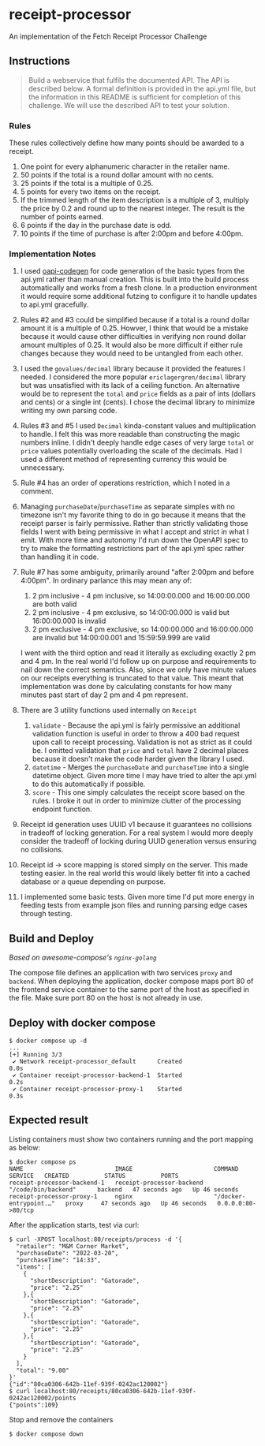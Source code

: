 # receipt-processor

An implementation of the Fetch Receipt Processor Challenge

## Instructions

> Build a webservice that fulfils the documented API. The API is described below. A formal definition is provided in the
> api.yml file, but the information in this README is sufficient for completion of this challenge. We will use the
> described API to test your solution.

### Rules

These rules collectively define how many points should be awarded to a receipt.

1. One point for every alphanumeric character in the retailer name.
2. 50 points if the total is a round dollar amount with no cents.
3. 25 points if the total is a multiple of 0.25.
4. 5 points for every two items on the receipt.
5. If the trimmed length of the item description is a multiple of 3, multiply the price by 0.2 and round up to the
   nearest integer. The result is the number of points earned.
6. 6 points if the day in the purchase date is odd.
7. 10 points if the time of purchase is after 2:00pm and before 4:00pm.

### Implementation Notes

1. I used [oapi-codegen](https://github.com/oapi-codegen/oapi-codegen) for code generation of the basic types from the api.yml rather than manual creation. This is built into the build process automatically and works from a fresh clone. In a production environment it would require some additional futzing to configure it to handle updates to api.yml gracefully.
2. Rules #2 and #3 could be simplified because if a total is a round dollar amount it is a multiple of 0.25. Howver, I think that would be a mistake because it would cause other difficulties in verifying non round dollar amount multiples of 0.25. It would also be more difficult if either rule changes because they would need to be untangled from each other.
3. I used the `govalues/decimal` library because it provided the features I needed. I considered the more popular `ericlagergren/decimal` library but was unsatisfied with its lack of a ceiling function. An alternative would be to represent the `total` and `price` fields as a pair of ints (dollars and cents) or a single int (cents). I chose the decimal library to minimize writing my own parsing code.
4. Rules #3 and #5 I used `Decimal` kinda-constant values and multiplication to handle. I felt this was more readable than constructing the magic numbers inline. I didn't deeply handle edge cases of very large `total` or `price` values potentially overloading the scale of the decimals. Had I used a different method of representing currency this would be unnecessary.
5. Rule #4 has an order of operations restriction, which I noted in a comment.
6. Managing `purchaseDate`/`purchaseTime` as separate simples with no timezone isn't my favorite thing to do in go because it means that the receipt parser is fairly permissive. Rather than strictly validating those fields I went with being permissive in what I accept and strict in what I emit. With more time and autonomy I'd run down the OpenAPI spec to try to make the formatting restrictions part of the api.yml spec rather than handling it in code.
7. Rule #7 has some ambiguity, primarily around "after 2:00pm and before 4:00pm". In ordinary parlance this may mean any of:
    1. 2 pm inclusive - 4 pm inclusive, so 14:00:00.000 and 16:00:00.000 are both valid
    2. 2 pm inclusive - 4 pm exclusive, so 14:00:00.000 is valid but 16:00:00.000 is invalid
    3. 2 pm exclusive - 4 pm exclusive, so 14:00:00.000 and 16:00:00.000 are invalid but 14:00:00.001 and 15:59:59.999 are valid

    I went with the third option and read it literally as excluding exactly 2 pm and 4 pm. In the real world I'd follow up on purpose and requirements to nail down the correct semantics. Also, since we only have minute values on our receipts everything is truncated to that value. This meant that implementation was done by calculating constants for how many minutes past start of day 2 pm and 4 pm represent.
8. There are 3 utility functions used internally on `Receipt`
    1. `validate` - Because the api.yml is fairly permissive an additional validation function is useful in order to throw a 400 bad request upon call to receipt processing.
        Validation is not as strict as it could be. I omitted validation that `price` and `total` have 2 decimal places because it doesn't make the code harder given the library I used.  
    3. `datetime` - Merges the `purchaseDate` and `purchaseTime` into a single datetime object. Given more time I may have tried to alter the api.yml to do this automatically if possible.
    4. `score` - This one simply calculates the receipt score based on the rules. I broke it out in order to minimize clutter of the processing endpoint function.
9. Receipt id generation uses UUID v1 because it guarantees no collisions in tradeoff of locking generation. For a real system I would more deeply consider the tradeoff of locking during UUID generation versus ensuring no collisions.
10. Receipt id -> score mapping is stored simply on the server. This made testing easier. In the real world this would likely better fit into a cached database or a queue depending on purpose.
11. I implemented some basic tests. Given more time I'd put more energy in feeding tests from example json files and running parsing edge cases through testing.

## Build and Deploy

_Based on awesome-compose's `nginx-golang`_

The compose file defines an application with two services `proxy` and `backend`.
When deploying the application, docker compose maps port 80 of the frontend service container to the same port of the host as specified in the file.
Make sure port 80 on the host is not already in use.

## Deploy with docker compose

```
$ docker compose up -d
...
[+] Running 3/3
 ✔ Network receipt-processor_default      Created                                                                0.0s
 ✔ Container receipt-processor-backend-1  Started                                                                0.2s
 ✔ Container receipt-processor-proxy-1    Started                                                                0.3s
```

## Expected result

Listing containers must show two containers running and the port mapping as below:

```
$ docker compose ps
NAME                          IMAGE                       COMMAND                  SERVICE   CREATED          STATUS          PORTS
receipt-processor-backend-1   receipt-processor-backend   "/code/bin/backend"      backend   47 seconds ago   Up 46 seconds
receipt-processor-proxy-1     nginx                       "/docker-entrypoint.…"   proxy     47 seconds ago   Up 46 seconds   0.0.0.0:80->80/tcp
```

After the application starts, test via curl:

```
$ curl -XPOST localhost:80/receipts/process -d '{
  "retailer": "M&M Corner Market",
  "purchaseDate": "2022-03-20",
  "purchaseTime": "14:33",
  "items": [
    {
      "shortDescription": "Gatorade",
      "price": "2.25"
    },{
      "shortDescription": "Gatorade",
      "price": "2.25"
    },{
      "shortDescription": "Gatorade",
      "price": "2.25"
    },{
      "shortDescription": "Gatorade",
      "price": "2.25"
    }
  ],
  "total": "9.00"
}'
{"id":"80ca0306-642b-11ef-939f-0242ac120002"}
$ curl localhost:80/receipts/80ca0306-642b-11ef-939f-0242ac120002/points
{"points":109}
```

Stop and remove the containers

```
$ docker compose down
```
